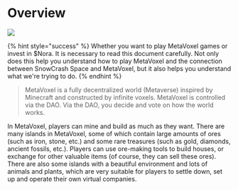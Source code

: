 # Overview

![](https://img.snowcrash.finance/site/docs-snowcrash-finance/MetaVoxel-PAA.010.jpeg)

{% hint style="success" %}
Whether you want to play MetaVoxel games or invest in $Nora. It is necessary to read this document carefully. Not only does this help you understand how to play MetaVoxel and the connection between SnowCrash Space and MetaVoxel, but it also helps you understand what we're trying to do.
{% endhint %}

> MetaVoxel is a fully decentralized world \(Metaverse\) inspired by Minecraft and constructed by infinite voxels. MetaVoxel is controlled via the DAO. Via the DAO, you decide and vote on how the world works.

In MetaVoxel, players can mine and build as much as they want. There are many islands in MetaVoxel, some of which contain large amounts of ores \(such as iron, stone, etc.\) and some rare treasures \(such as gold, diamonds, ancient fossils, etc.\). Players can use ore-making tools to build houses, or exchange for other valuable items \(of course, they can sell these ores\). There are also some islands with a beautiful environment and lots of animals and plants, which are very suitable for players to settle down, set up and operate their own virtual companies.

